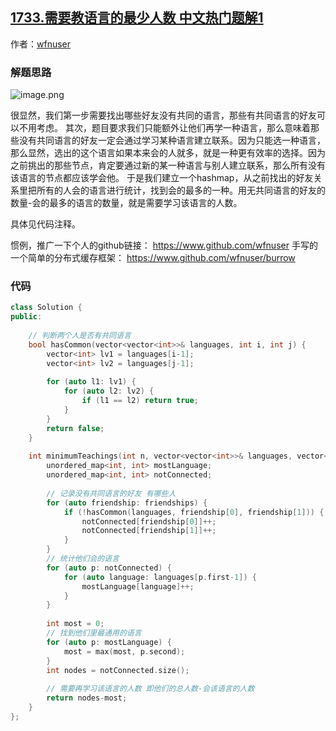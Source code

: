 ## [1733.需要教语言的最少人数 中文热门题解1](https://leetcode.cn/problems/minimum-number-of-people-to-teach/solutions/100000/cshuang-bai-hashmapqiu-wu-gong-tong-yu-y-eptr)

作者：[wfnuser](https://leetcode.cn/u/wfnuser)

### 解题思路
![image.png](https://pic.leetcode-cn.com/1611419736-FTKGaS-image.png)

很显然，我们第一步需要找出哪些好友没有共同的语言，那些有共同语言的好友可以不用考虑。
其次，题目要求我们只能额外让他们再学一种语言，那么意味着那些没有共同语言的好友一定会通过学习某种语言建立联系。因为只能选一种语言，那么显然，选出的这个语言如果本来会的人就多，就是一种更有效率的选择。因为之前挑出的那些节点，肯定要通过新的某一种语言与别人建立联系，那么所有没有该语言的节点都应该学会他。
于是我们建立一个hashmap，从之前找出的好友关系里把所有的人会的语言进行统计，找到会的最多的一种。用无共同语言的好友的数量-会的最多的语言的数量，就是需要学习该语言的人数。

具体见代码注释。

惯例，推广一下个人的github链接： https://www.github.com/wfnuser
手写的一个简单的分布式缓存框架： https://www.github.com/wfnuser/burrow

### 代码

```cpp
class Solution {
public:
    
    // 判断两个人是否有共同语言
    bool hasCommon(vector<vector<int>>& languages, int i, int j) {
        vector<int> lv1 = languages[i-1];
        vector<int> lv2 = languages[j-1];
        
        for (auto l1: lv1) {
            for (auto l2: lv2) {
                if (l1 == l2) return true;
            }
        }
        return false;
    }
    
    int minimumTeachings(int n, vector<vector<int>>& languages, vector<vector<int>>& friendships) {
        unordered_map<int, int> mostLanguage;
        unordered_map<int, int> notConnected;
        
        // 记录没有共同语言的好友 有哪些人
        for (auto friendship: friendships) {
            if (!hasCommon(languages, friendship[0], friendship[1])) {
                notConnected[friendship[0]]++;
                notConnected[friendship[1]]++;
            }
        }
        // 统计他们会的语言
        for (auto p: notConnected) {
            for (auto language: languages[p.first-1]) {
                mostLanguage[language]++;
            }
        }
        
        int most = 0;
        // 找到他们里最通用的语言
        for (auto p: mostLanguage) {
            most = max(most, p.second);
        }
        int nodes = notConnected.size();
        
        // 需要再学习该语言的人数 即他们的总人数-会该语言的人数
        return nodes-most;
    }
};
```
